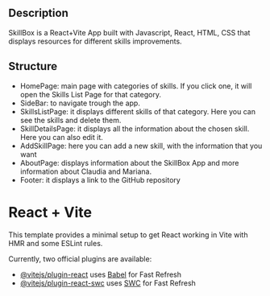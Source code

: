 ## Description
SkillBox is a React+Vite App built with Javascript, React, HTML, CSS that displays resources for different skills improvements.

## Structure

- HomePage: main page with categories of skills. If you click one, it will open the Skills List Page for that category.
- SideBar: to navigate trough the app.
- SkillsListPage: it displays different skills of that category. Here you can see the skills and delete them.
- SkillDetailsPage: it displays all the information about the chosen skill. Here you can also edit it.
- AddSkillPage: here you can add a new skill, with the information that you want
- AboutPage: displays information about the SkillBox App and more information about Claudia and Mariana.
- Footer: it displays a link to the GitHub repository


# React + Vite

This template provides a minimal setup to get React working in Vite with HMR and some ESLint rules.

Currently, two official plugins are available:

- [@vitejs/plugin-react](https://github.com/vitejs/vite-plugin-react/blob/main/packages/plugin-react/README.md) uses [Babel](https://babeljs.io/) for Fast Refresh
- [@vitejs/plugin-react-swc](https://github.com/vitejs/vite-plugin-react-swc) uses [SWC](https://swc.rs/) for Fast Refresh

